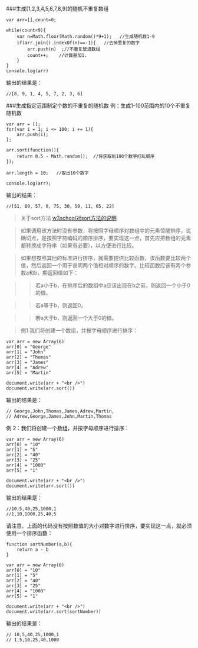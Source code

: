 ###生成[1,2,3,4,5,6,7,8,9]的随机不重复数组

	var arr=[],count=0;
	
	while(count<9){
	    var n=Math.floor(Math.random()*9+1);   //生成随机数1-9
	    if(arr.join().indexOf(n)==-1){   //去掉重复的数字
	        arr.push(n)  ;//不重复放进数组
	        count++;    //计数器加1，
	    }
	}
	console.log(arr)
输出的结果是：

    //[8, 9, 1, 4, 5, 7, 2, 3, 6]

###生成指定范围制定个数的不重复的随机数
例：生成1-100范围内的10个不重复随机数


	var arr = [];
    for(var i = 1; i <= 100; i += 1){
        arr.push(i);
    };

    arr.sort(function(){
        return 0.5 - Math.random();  //将获取到100个数字打乱顺序
    });

    arr.length = 10;   //取出10个数字

    console.log(arr);

输出的结果：

    //[51, 89, 57, 8, 75, 30, 59, 11, 65, 22]

> 关于sort方法 [w3school对sort方法的说明](http://www.w3school.com.cn/jsref/jsref_sort.asp)

>如果调用该方法时没有参数，将按照字母顺序对数组中的元素惊醒排序，说确切点，是按照字符编码的顺序排序，要实现这一点，首先应把数组的元素都转换成字符串（如果有必要），以方便进行比较。

>如果想按照其他的标准进行排序，就需要提供比较函数，该函数要比较两个值，然后返回一个用于说明两个值相对顺序的数字。比较函数应该有两个参数a和b，期返回值如下：

>>若a小于b，在排序后的数组中a应该出现在b之前，则返回一个小于0的值。

>>若a等于b，则返回0。

>>若a大于b，则返回一个大于0的值。

>例1 我们将创建一个数组，并按字母顺序进行排序：

	var arr = new Array(6)
    arr[0] = "George"
    arr[1] = "John"
    arr[2] = "Thomas"
    arr[3] = "James"
    arr[4] = "Adrew"
    arr[5] = "Martin"

    document.write(arr + "<br />")
    document.write(arr.sort())

输出的结果是：

	// George,John,Thomas,James,Adrew,Martin,
    // Adrew,George,James,John,Martin,Thomas

例 2：我们将创建一个数组，并按字母顺序进行排序：

	var arr = new Array(6)
    arr[0] = "10"
    arr[1] = "5"
    arr[2] = "40"
    arr[3] = "25"
    arr[4] = "1000"
    arr[5] = "1"

    document.write(arr + "<br />")
    document.write(arr.sort())

输出的结果是：

	//10,5,40,25,1000,1
	//1,10,1000,25,40,5

请注意，上面的代码没有按照数值的大小对数字进行排序，要实现这一点，就必须使用一个排序函数：

	function sortNumber(a,b){
		return a - b
 	}

    var arr = new Array(6)
    arr[0] = "10"
    arr[1] = "5"
    arr[2] = "40"
    arr[3] = "25"
    arr[4] = "1000"
    arr[5] = "1"

    document.write(arr + "<br />")
    document.write(arr.sort(sortNumber))

输出的结果是：

	// 10,5,40,25,1000,1
    // 1,5,10,25,40,1000

